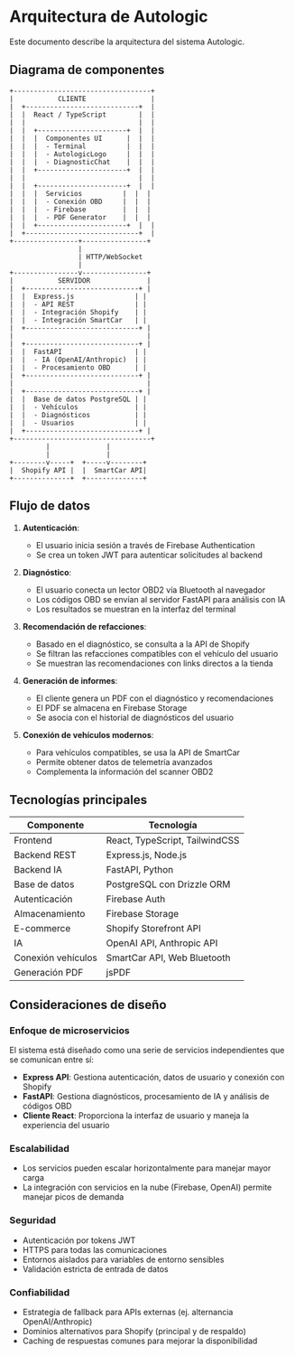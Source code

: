 # Arquitectura de Autologic

Este documento describe la arquitectura del sistema Autologic.

## Diagrama de componentes

```
+----------------------------------+
|           CLIENTE                |
|  +----------------------------+  |
|  |  React / TypeScript        |  |
|  |                            |  |
|  |  +----------------------+  |  |
|  |  |  Componentes UI      |  |  |
|  |  |  - Terminal          |  |  |
|  |  |  - AutologicLogo     |  |  |
|  |  |  - DiagnosticChat    |  |  |
|  |  +----------------------+  |  |
|  |                            |  |
|  |  +----------------------+  |  |
|  |  |  Servicios          |  |  |
|  |  |  - Conexión OBD     |  |  |
|  |  |  - Firebase         |  |  |
|  |  |  - PDF Generator    |  |  |
|  |  +----------------------+  |  |
|  +----------------------------+  |
+----------------+----------------+
                 |
                 | HTTP/WebSocket
                 |
+----------------v----------------+
|           SERVIDOR              |
|  +----------------------------+ |
|  |  Express.js               | |
|  |  - API REST               | |
|  |  - Integración Shopify    | |
|  |  - Integración SmartCar   | |
|  +----------------------------+ |
|                                 |
|  +----------------------------+ |
|  |  FastAPI                  | |
|  |  - IA (OpenAI/Anthropic)  | |
|  |  - Procesamiento OBD      | |
|  +----------------------------+ |
|                                 |
|  +----------------------------+ |
|  |  Base de datos PostgreSQL | |
|  |  - Vehículos              | |
|  |  - Diagnósticos           | |
|  |  - Usuarios               | |
|  +----------------------------+ |
+----------------------------------+
         |              |
         |              |
+--------v-----+  +-----v--------+
|  Shopify API |  |  SmartCar API|
+--------------+  +--------------+
```

## Flujo de datos

1. **Autenticación**:
   - El usuario inicia sesión a través de Firebase Authentication
   - Se crea un token JWT para autenticar solicitudes al backend

2. **Diagnóstico**:
   - El usuario conecta un lector OBD2 vía Bluetooth al navegador
   - Los códigos OBD se envían al servidor FastAPI para análisis con IA
   - Los resultados se muestran en la interfaz del terminal

3. **Recomendación de refacciones**:
   - Basado en el diagnóstico, se consulta a la API de Shopify
   - Se filtran las refacciones compatibles con el vehículo del usuario
   - Se muestran las recomendaciones con links directos a la tienda

4. **Generación de informes**:
   - El cliente genera un PDF con el diagnóstico y recomendaciones
   - El PDF se almacena en Firebase Storage
   - Se asocia con el historial de diagnósticos del usuario

5. **Conexión de vehículos modernos**:
   - Para vehículos compatibles, se usa la API de SmartCar
   - Permite obtener datos de telemetría avanzados
   - Complementa la información del scanner OBD2

## Tecnologías principales

| Componente         | Tecnología                    |
|--------------------|-------------------------------|
| Frontend           | React, TypeScript, TailwindCSS|
| Backend REST       | Express.js, Node.js           |
| Backend IA         | FastAPI, Python               |
| Base de datos      | PostgreSQL con Drizzle ORM    |
| Autenticación      | Firebase Auth                 |
| Almacenamiento     | Firebase Storage              |
| E-commerce         | Shopify Storefront API        |
| IA                 | OpenAI API, Anthropic API     |
| Conexión vehículos | SmartCar API, Web Bluetooth   |
| Generación PDF     | jsPDF                         |

## Consideraciones de diseño

### Enfoque de microservicios
El sistema está diseñado como una serie de servicios independientes que se comunican entre sí:
- **Express API**: Gestiona autenticación, datos de usuario y conexión con Shopify
- **FastAPI**: Gestiona diagnósticos, procesamiento de IA y análisis de códigos OBD
- **Cliente React**: Proporciona la interfaz de usuario y maneja la experiencia del usuario

### Escalabilidad
- Los servicios pueden escalar horizontalmente para manejar mayor carga
- La integración con servicios en la nube (Firebase, OpenAI) permite manejar picos de demanda

### Seguridad
- Autenticación por tokens JWT
- HTTPS para todas las comunicaciones
- Entornos aislados para variables de entorno sensibles
- Validación estricta de entrada de datos

### Confiabilidad
- Estrategia de fallback para APIs externas (ej. alternancia OpenAI/Anthropic)
- Dominios alternativos para Shopify (principal y de respaldo)
- Caching de respuestas comunes para mejorar la disponibilidad